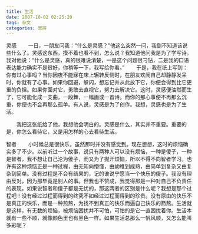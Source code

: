 ```yaml
---
title: 生活
date: 2007-10-02 02:25:20
tags: 杂文
categories: 思辨
---
```

灵感
&emsp;&emsp;一日，一朋友问我：“什么是灵感？”他这么突然一问，我倒不知道该说些什么了。灵感这东西，摸不着也看不到，怎么说？我知道他问我是为了学写诗。我对他说：“什么是灵感，真的很难说清楚，一是这个问题很刁钻，二是我的口语表达能力确实不是很好，你稍等一下，我写给你看。”
&emsp;&emsp;于是，我在纸上写到：你有过心事吗？当你因夜不能寐在床上辗转反侧时，在朋友欢闹自己却静静发呆时，你就有了心事。如果你回避，躲闪，想忘记并从此放下它，你便会得到比它更重的负担。如果你面对它，勇敢去直视它，努力去解决它。这时，灵感便油然而生了，它可能化成一支曲，一段舞，一幅画或一首诗。而你的那心事便不再那么沉重，你便也不会再那么孤单。有人说，灵感是为了创作。我想，灵感也是为了生活。
<!-- more -->
&emsp;&emsp;我把这张纸给了他，我想他会明白的。灵感是什么，其实并不重要。重要的是，你怎么看待它，又是用怎样的心去看待生活。

智者
&emsp;&emsp;小时候总是很快乐，虽然那时并没有感觉到。现在想想，这时的烦恼确实多了不少。以前听过一个故事，说只有两种人可以没有烦恼，一种是傻子，一种是智者，我不想让自己沦为傻子，而又为了抛开烦恼，所以不得不向智者学习。也许有这种烦恼正是一种过程，由无知向懵懂，由幼稚到成熟，由简单到复杂又由复杂到简单。没有过程是不会有结果的，记的谁说宁愿当一个快乐的傻子。我没有理由反对，因为那毕竟是别人的事。但我也不赞成，我觉得那是一种对自己不负责任的表现。如果说智者和傻子都是无忧的，那这两者的区别是什么呢？我想是那个过程吧！没有经过过程而得到的终究不如经过过程而得到的珍贵。没有原由的快乐不是真正的快乐，而是一种煎熬，为找不到真正的快乐而逼自己快乐的箭熬。生活就是这样，有无数的烦恼，被烦恼困扰并不可怕，可怕的是它一直困扰着你。生活本就有一些不顺，就像颜色里也有黑色一样。如果生活总那么一帆风顺，又怎么能叫多彩呢？